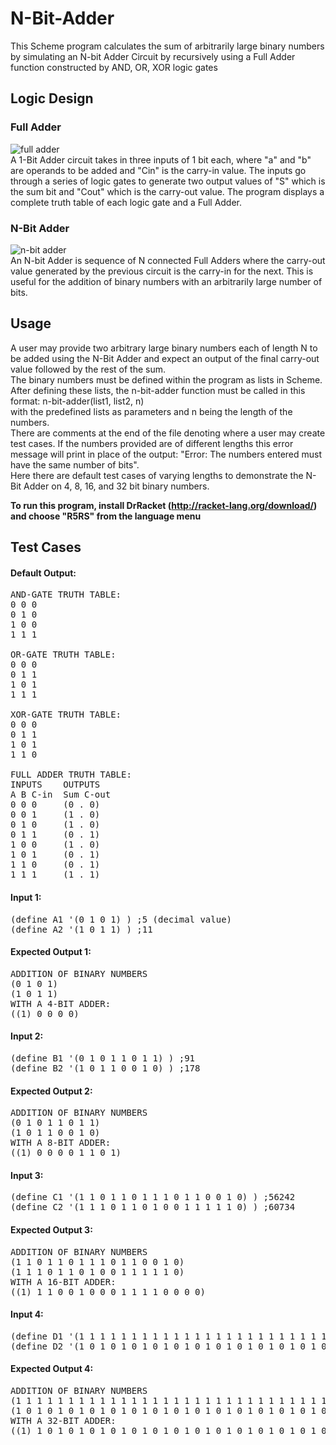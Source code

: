 # N-Bit-Adder
This Scheme program calculates the sum of arbitrarily large binary numbers by simulating an N-bit Adder Circuit by recursively using a Full Adder function constructed by AND, OR, XOR logic gates

## Logic Design 
### Full Adder 
![full adder](https://www.elprocus.com/wp-content/uploads/Full-Adder-Logical-Diagram.png) <br/>
A 1-Bit Adder circuit takes in three inputs of 1 bit each, where "a" and "b" are operands to be added and "Cin" is the carry-in value. The inputs go through a series of logic gates to generate two output values of "S" which is the sum bit and "Cout" which is the carry-out value. 
The program displays a complete truth table of each logic gate and a Full Adder.

### N-Bit Adder
![n-bit adder](https://nandland.com/vhdl/modules/images/ripple-carry-adder-4-bit.png) <br/>
An N-bit Adder is sequence of N connected Full Adders where the carry-out value generated by the previous circuit is the carry-in for the next. This is useful for the addition of binary numbers with an arbitrarily large number of bits. 

## Usage 
A user may provide two arbitrary large binary numbers each of length N to be added using the N-Bit Adder and expect an output of the final carry-out value followed by the rest of the sum. <br/>
The binary numbers must be defined within the program as lists in Scheme. <br/>
After defining these lists, the n-bit-adder function must be called in this format:  n-bit-adder(list1, list2, n) <br/>
with the predefined lists as parameters and n being the length of the numbers.  <br/>
There are comments at the end of the file denoting where a user may create test cases. If the numbers provided are of different lengths this error message will print in place of the output: "Error: The numbers entered must have the same number of bits". <br/>
Here there are default test cases of varying lengths to demonstrate the N-Bit Adder on 4, 8, 16, and 32 bit binary numbers. <br/>


**To run this program, install DrRacket (http://racket-lang.org/download/) and choose "R5RS" from the language menu**

## Test Cases
#### Default Output: <br/>
<pre>
AND-GATE TRUTH TABLE: 
0 0 0
0 1 0
1 0 0
1 1 1

OR-GATE TRUTH TABLE: 
0 0 0
0 1 1
1 0 1
1 1 1

XOR-GATE TRUTH TABLE: 
0 0 0
0 1 1
1 0 1
1 1 0

FULL ADDER TRUTH TABLE: 
INPUTS    OUTPUTS
A B C-in  Sum C-out
0 0 0     (0 . 0)
0 0 1     (1 . 0)
0 1 0     (1 . 0)
0 1 1     (0 . 1)
1 0 0     (1 . 0)
1 0 1     (0 . 1)
1 1 0     (0 . 1)
1 1 1     (1 . 1)
</pre>

#### Input 1: <br/>
<pre>
(define A1 '(0 1 0 1) ) ;5 (decimal value) 
(define A2 '(1 0 1 1) ) ;11 
</pre>
#### Expected Output 1: <br/>
<pre>
ADDITION OF BINARY NUMBERS 
(0 1 0 1) 
(1 0 1 1) 
WITH A 4-BIT ADDER: 
((1) 0 0 0 0) 
</pre>
#### Input 2: <br/>
<pre>
(define B1 '(0 1 0 1 1 0 1 1) ) ;91
(define B2 '(1 0 1 1 0 0 1 0) ) ;178
</pre>
#### Expected Output 2: <br/>
<pre>
ADDITION OF BINARY NUMBERS 
(0 1 0 1 1 0 1 1)
(1 0 1 1 0 0 1 0)
WITH A 8-BIT ADDER: 
((1) 0 0 0 0 1 1 0 1)
</pre>

#### Input 3: <br/>
<pre>
(define C1 '(1 1 0 1 1 0 1 1 1 0 1 1 0 0 1 0) ) ;56242
(define C2 '(1 1 1 0 1 1 0 1 0 0 1 1 1 1 1 0) ) ;60734	
</pre>
#### Expected Output 3: <br/>
<pre>
ADDITION OF BINARY NUMBERS 
(1 1 0 1 1 0 1 1 1 0 1 1 0 0 1 0)
(1 1 1 0 1 1 0 1 0 0 1 1 1 1 1 0)
WITH A 16-BIT ADDER: 
((1) 1 1 0 0 1 0 0 0 1 1 1 1 0 0 0 0)
</pre>

#### Input 4: <br/>
<pre>
(define D1 '(1 1 1 1 1 1 1 1 1 1 1 1 1 1 1 1 1 1 1 1 1 1 1 1 1 1 1 1 1 1 1 1) )	;4294967295
(define D2 '(1 0 1 0 1 0 1 0 1 0 1 0 1 0 1 0 1 0 1 0 1 0 1 0 1 0 1 0 1 0 1 0) ) ;2863311530
</pre>
#### Expected Output 4: <br/>
<pre>
ADDITION OF BINARY NUMBERS 
(1 1 1 1 1 1 1 1 1 1 1 1 1 1 1 1 1 1 1 1 1 1 1 1 1 1 1 1 1 1 1 1)
(1 0 1 0 1 0 1 0 1 0 1 0 1 0 1 0 1 0 1 0 1 0 1 0 1 0 1 0 1 0 1 0)
WITH A 32-BIT ADDER: 
((1) 1 0 1 0 1 0 1 0 1 0 1 0 1 0 1 0 1 0 1 0 1 0 1 0 1 0 1 0 1 0 0 1)
</pre>
